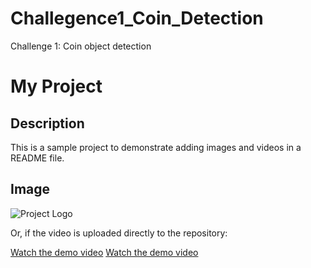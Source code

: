 # Challegence1_Coin_Detection
Challenge 1: Coin object detection 
# My Project

## Description
This is a sample project to demonstrate adding images and videos in a README file.

## Image
![Project Logo](https://github.com/yourusername/yourrepository/blob/main/images/logo.png)



Or, if the video is uploaded directly to the repository:

[Watch the demo video]([https://github.com/usta-cyber/Challegence1_Coin_Detection/blob/main/demo_video.mp4](https://github.com/usta-cyber/Challegence1_Coin_Detection/blob/main/videos/demo_video.mp4))
[Watch the demo video](https://github.com/usta-cyber/Challegence1_Coin_Detection/blob/main/demo_video.mp4)
